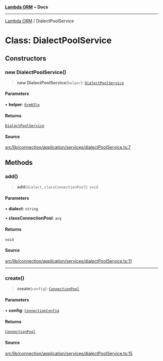 [**Lambda ORM**](../README.md) • **Docs**

***

[Lambda ORM](../README.md) / DialectPoolService

# Class: DialectPoolService

## Constructors

### new DialectPoolService()

> **new DialectPoolService**(`helper`): [`DialectPoolService`](DialectPoolService.md)

#### Parameters

• **helper**: [`OrmH3lp`](OrmH3lp.md)

#### Returns

[`DialectPoolService`](DialectPoolService.md)

#### Source

[src/lib/connection/application/services/dialectPoolService.ts:7](https://github.com/lambda-orm/lambdaorm/blob/d1e7e058f2cd0335e56c0044cc0cb5e2e2d5878e/src/lib/connection/application/services/dialectPoolService.ts#L7)

## Methods

### add()

> **add**(`dialect`, `classConnectionPool`): `void`

#### Parameters

• **dialect**: `string`

• **classConnectionPool**: `any`

#### Returns

`void`

#### Source

[src/lib/connection/application/services/dialectPoolService.ts:11](https://github.com/lambda-orm/lambdaorm/blob/d1e7e058f2cd0335e56c0044cc0cb5e2e2d5878e/src/lib/connection/application/services/dialectPoolService.ts#L11)

***

### create()

> **create**(`config`): [`ConnectionPool`](../interfaces/ConnectionPool.md)

#### Parameters

• **config**: [`ConnectionConfig`](../interfaces/ConnectionConfig.md)

#### Returns

[`ConnectionPool`](../interfaces/ConnectionPool.md)

#### Source

[src/lib/connection/application/services/dialectPoolService.ts:15](https://github.com/lambda-orm/lambdaorm/blob/d1e7e058f2cd0335e56c0044cc0cb5e2e2d5878e/src/lib/connection/application/services/dialectPoolService.ts#L15)
